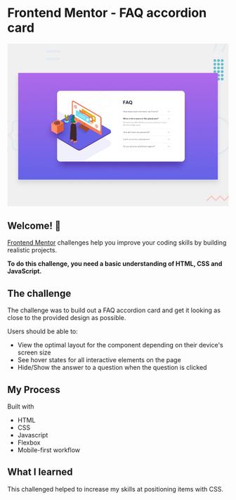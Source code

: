 # Frontend Mentor - FAQ accordion card

![Design preview for the FAQ accordion card coding challenge](./design/desktop-preview.jpg)

## Welcome! 👋


[Frontend Mentor](https://www.frontendmentor.io) challenges help you improve your coding skills by building realistic projects.

**To do this challenge, you need a basic understanding of HTML, CSS and JavaScript.**

## The challenge

The challenge was to build out a FAQ accordion card and get it looking as close to the provided design as possible.

Users should be able to:
- View the optimal layout for the component depending on their device's screen size
- See hover states for all interactive elements on the page
- Hide/Show the answer to a question when the question is clicked



## My Process

Built with
- HTML
- CSS
- Javascript 
- Flexbox
- Mobile-first workflow

## What I learned
This challenged helped to increase my skills at positioning items with CSS. 






